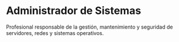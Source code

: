 # Administrador de Sistemas

Profesional responsable de la gestión, mantenimiento y seguridad de servidores, redes y sistemas operativos.
